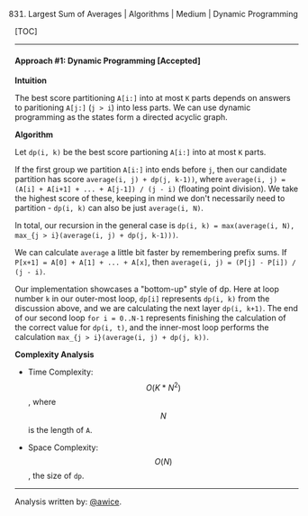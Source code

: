 831. Largest Sum of Averages | Algorithms | Medium | Dynamic Programming

[TOC]

---
#### Approach #1: Dynamic Programming [Accepted]

**Intuition**

The best score partitioning `A[i:]` into at most `K` parts depends on answers to paritioning `A[j:]` (`j > i`) into less parts.  We can use dynamic programming as the states form a directed acyclic graph.

**Algorithm**

Let `dp(i, k)` be the best score partioning `A[i:]` into at most `K` parts.

If the first group we partition `A[i:]` into ends before `j`, then our candidate partition has score `average(i, j) + dp(j, k-1))`, where `average(i, j) = (A[i] + A[i+1] + ... + A[j-1]) / (j - i)` (floating point division).  We take the highest score of these, keeping in mind we don't necessarily need to partition - `dp(i, k)` can also be just `average(i, N)`.

In total, our recursion in the general case is `dp(i, k) = max(average(i, N), max_{j > i}(average(i, j) + dp(j, k-1)))`.

We can calculate `average` a little bit faster by remembering prefix sums.  If `P[x+1] = A[0] + A[1] + ... + A[x]`, then `average(i, j) = (P[j] - P[i]) / (j - i)`.

Our implementation showcases a "bottom-up" style of dp.  Here at loop number `k` in our outer-most loop, `dp[i]` represents `dp(i, k)` from the discussion above, and we are calculating the next layer `dp(i, k+1)`.  The end of our second loop `for i = 0..N-1` represents finishing the calculation of the correct value for `dp(i, t)`, and the inner-most loop performs the calculation `max_{j > i}(average(i, j) + dp(j, k))`.



**Complexity Analysis**

* Time Complexity:  $$O(K * N^2)$$, where $$N$$ is the length of `A`.

* Space Complexity: $$O(N)$$, the size of `dp`.

---

Analysis written by: [@awice](https://leetcode.com/awice).
